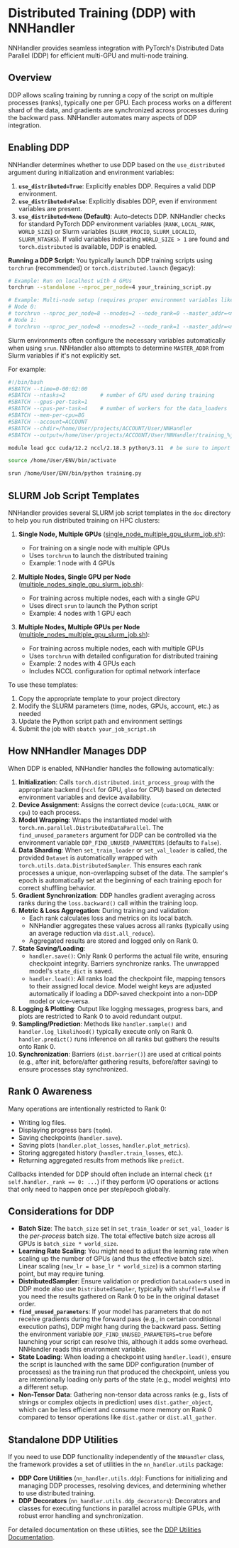 # Distributed Training (DDP) with NNHandler

NNHandler provides seamless integration with PyTorch's Distributed Data Parallel (DDP) for efficient multi-GPU and multi-node training.

## Overview

DDP allows scaling training by running a copy of the script on multiple processes (ranks), typically one per GPU. Each process works on a different shard of the data, and gradients are synchronized across processes during the backward pass. NNHandler automates many aspects of DDP integration.

## Enabling DDP

NNHandler determines whether to use DDP based on the `use_distributed` argument during initialization and environment variables:

1.  **`use_distributed=True`**: Explicitly enables DDP. Requires a valid DDP environment.
2.  **`use_distributed=False`**: Explicitly disables DDP, even if environment variables are present.
3.  **`use_distributed=None` (Default)**: Auto-detects DDP. NNHandler checks for standard PyTorch DDP environment variables (`RANK`, `LOCAL_RANK`, `WORLD_SIZE`) or Slurm variables (`SLURM_PROCID`, `SLURM_LOCALID`, `SLURM_NTASKS`). If valid variables indicating `WORLD_SIZE > 1` are found and `torch.distributed` is available, DDP is enabled.

**Running a DDP Script:**
You typically launch DDP training scripts using `torchrun` (recommended) or `torch.distributed.launch` (legacy):

```bash
# Example: Run on localhost with 4 GPUs
torchrun --standalone --nproc_per_node=4 your_training_script.py

# Example: Multi-node setup (requires proper environment variables like MASTER_ADDR, MASTER_PORT)
# Node 0:
# torchrun --nproc_per_node=8 --nnodes=2 --node_rank=0 --master_addr=<node0_ip> --master_port=12345 your_training_script.py
# Node 1:
# torchrun --nproc_per_node=8 --nnodes=2 --node_rank=1 --master_addr=<node0_ip> --master_port=12345 your_training_script.py
```

Slurm environments often configure the necessary variables automatically when using `srun`. NNHandler also attempts to determine `MASTER_ADDR` from Slurm variables if it's not explicitly set.

For example:
```bash
#!/bin/bash
#SBATCH --time=0-00:02:00
#SBATCH --ntasks=2           # number of GPU used during training
#SBATCH --gpus-per-task=1
#SBATCH --cpus-per-task=4    # number of workers for the data_loaders
#SBATCH --mem-per-cpu=8G
#SBATCH --account=ACCOUNT
#SBATCH --chdir=/home/User/projects/ACCOUNT/User/NNHandler
#SBATCH --output=/home/User/projects/ACCOUNT/User/NNHandler/training_%j.out

module load gcc cuda/12.2 nccl/2.18.3 python/3.11  # be sure to import cuda and nccl if using multiple GPUs.

source /home/User/ENV/bin/activate

srun /home/User/ENV/bin/python training.py
```

## SLURM Job Script Templates

NNHandler provides several SLURM job script templates in the `doc` directory to help you run distributed training on HPC clusters:

1. **Single Node, Multiple GPUs** ([single_node_multiple_gpu_slurm_job.sh](../single_node_multiple_gpu_slurm_job.sh)):
   - For training on a single node with multiple GPUs
   - Uses `torchrun` to launch the distributed training
   - Example: 1 node with 4 GPUs

2. **Multiple Nodes, Single GPU per Node** ([multiple_nodes_single_gpu_slurm_job.sh](../multiple_nodes_single_gpu_slurm_job.sh)):
   - For training across multiple nodes, each with a single GPU
   - Uses direct `srun` to launch the Python script
   - Example: 4 nodes with 1 GPU each

3. **Multiple Nodes, Multiple GPUs per Node** ([multiple_nodes_multiple_gpu_slurm_job.sh](../multiple_nodes_multiple_gpu_slurm_job.sh)):
   - For training across multiple nodes, each with multiple GPUs
   - Uses `torchrun` with detailed configuration for distributed training
   - Example: 2 nodes with 4 GPUs each
   - Includes NCCL configuration for optimal network interface

To use these templates:
1. Copy the appropriate template to your project directory
2. Modify the SLURM parameters (time, nodes, GPUs, account, etc.) as needed
3. Update the Python script path and environment settings
4. Submit the job with `sbatch your_job_script.sh`

## How NNHandler Manages DDP

When DDP is enabled, NNHandler handles the following automatically:

1.  **Initialization**: Calls `torch.distributed.init_process_group` with the appropriate backend (`nccl` for GPU, `gloo` for CPU) based on detected environment variables and device availability.
2.  **Device Assignment**: Assigns the correct device (`cuda:LOCAL_RANK` or `cpu`) to each process.
3.  **Model Wrapping**: Wraps the instantiated model with `torch.nn.parallel.DistributedDataParallel`. The `find_unused_parameters` argument for DDP can be controlled via the environment variable `DDP_FIND_UNUSED_PARAMETERS` (defaults to `False`).
4.  **Data Sharding**: When `set_train_loader` or `set_val_loader` is called, the provided `Dataset` is automatically wrapped with `torch.utils.data.DistributedSampler`. This ensures each rank processes a unique, non-overlapping subset of the data. The sampler's epoch is automatically set at the beginning of each training epoch for correct shuffling behavior.
5.  **Gradient Synchronization**: DDP handles gradient averaging across ranks during the `loss.backward()` call within the training loop.
6.  **Metric & Loss Aggregation**: During training and validation:
    *   Each rank calculates loss and metrics on its local batch.
    *   NNHandler aggregates these values across all ranks (typically using an average reduction via `dist.all_reduce`).
    *   Aggregated results are stored and logged only on Rank 0.
7.  **State Saving/Loading**:
    *   `handler.save()`: Only Rank 0 performs the actual file write, ensuring checkpoint integrity. Barriers synchronize ranks. The unwrapped model's `state_dict` is saved.
    *   `handler.load()`: All ranks load the checkpoint file, mapping tensors to their assigned local device. Model weight keys are adjusted automatically if loading a DDP-saved checkpoint into a non-DDP model or vice-versa.
8.  **Logging & Plotting**: Output like logging messages, progress bars, and plots are restricted to Rank 0 to avoid redundant output.
9.  **Sampling/Prediction**: Methods like `handler.sample()` and `handler.log_likelihood()` typically execute only on Rank 0. `handler.predict()` runs inference on all ranks but gathers the results onto Rank 0.
10. **Synchronization**: Barriers (`dist.barrier()`) are used at critical points (e.g., after init, before/after gathering results, before/after saving) to ensure processes stay synchronized.

## Rank 0 Awareness

Many operations are intentionally restricted to Rank 0:

*   Writing log files.
*   Displaying progress bars (`tqdm`).
*   Saving checkpoints (`handler.save`).
*   Saving plots (`handler.plot_losses`, `handler.plot_metrics`).
*   Storing aggregated history (`handler.train_losses`, etc.).
*   Returning aggregated results from methods like `predict`.

Callbacks intended for DDP should often include an internal check (`if self.handler._rank == 0: ...`) if they perform I/O operations or actions that only need to happen once per step/epoch globally.

## Considerations for DDP

*   **Batch Size**: The `batch_size` set in `set_train_loader` or `set_val_loader` is the *per-process* batch size. The total effective batch size across all GPUs is `batch_size * world_size`.
*   **Learning Rate Scaling**: You might need to adjust the learning rate when scaling up the number of GPUs (and thus the effective batch size). Linear scaling (`new_lr = base_lr * world_size`) is a common starting point, but may require tuning.
*   **DistributedSampler**: Ensure validation or prediction `DataLoader`s used in DDP mode also use `DistributedSampler`, typically with `shuffle=False` if you need the results gathered on Rank 0 to be in the original dataset order.
*   **`find_unused_parameters`**: If your model has parameters that do not receive gradients during the forward pass (e.g., in certain conditional execution paths), DDP might hang during the backward pass. Setting the environment variable `DDP_FIND_UNUSED_PARAMETERS=true` before launching your script can resolve this, although it adds some overhead. NNHandler reads this environment variable.
*   **State Loading**: When loading a checkpoint using `handler.load()`, ensure the script is launched with the same DDP configuration (number of processes) as the training run that produced the checkpoint, unless you are intentionally loading only parts of the state (e.g., model weights) into a different setup.
*   **Non-Tensor Data**: Gathering non-tensor data across ranks (e.g., lists of strings or complex objects in prediction) uses `dist.gather_object`, which can be less efficient and consume more memory on Rank 0 compared to tensor operations like `dist.gather` or `dist.all_gather`.

## Standalone DDP Utilities

If you need to use DDP functionality independently of the `NNHandler` class, the framework provides a set of utilities in the `nn_handler.utils` package:

*   **DDP Core Utilities** (`nn_handler.utils.ddp`): Functions for initializing and managing DDP processes, resolving devices, and determining whether to use distributed training.
*   **DDP Decorators** (`nn_handler.utils.ddp_decorators`): Decorators and classes for executing functions in parallel across multiple GPUs, with robust error handling and synchronization.

For detailed documentation on these utilities, see the [DDP Utilities Documentation](utils/ddp_utils.md).
